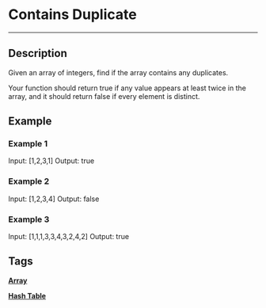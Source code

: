 # Contains Duplicate
-----
## Description
Given an array of integers, find if the array contains any duplicates.

Your function should return true if any value appears at least twice in the array, and it should return false if every element is distinct.

## Example
### Example 1
Input: [1,2,3,1]
Output: true

### Example 2
Input: [1,2,3,4]
Output: false

### Example 3
Input: [1,1,1,3,3,4,3,2,4,2]
Output: true

## Tags
**[Array](https://leetcode.com/tag/array)**

**[Hash Table](https://leetcode.com/tag/hash-table)**

